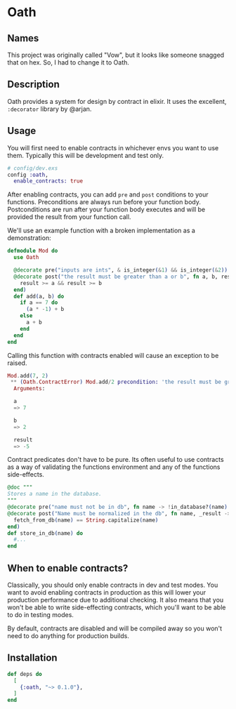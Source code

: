 # Oath

## Names

This project was originally called "Vow", but it looks like someone snagged that on hex. So, I had to change it to Oath.

## Description

Oath provides a system for design by contract in elixir. It uses the excellent,
`:decorator` library by @arjan.

## Usage

You will first need to enable contracts in whichever envs you want to use them.
Typically this will be development and test only.

```elixir
# config/dev.exs
config :oath,
  enable_contracts: true
```

After enabling contracts, you can add `pre` and `post` conditions to your functions.
Preconditions are always run before your function body. Postconditions are run after
your function body executes and will be provided the result from your function
call.

We'll use an example function with a broken implementation as a demonstration:

```elixir
defmodule Mod do
  use Oath

  @decorate pre("inputs are ints", & is_integer(&1) && is_integer(&2))
  @decorate post("the result must be greater than a or b", fn a, b, result ->
    result >= a && result >= b
  end)
  def add(a, b) do
    if a == 7 do
      (a * -1) + b
    else
      a + b
    end
  end
end
```

Calling this function with contracts enabled will cause an exception to be raised.

```elixir
Mod.add(7, 2)
 ** (Oath.ContractError) Mod.add/2 precondition: 'the result must be greater then a or b' failed with input:
  Arguments:

  a
  => 7

  b
  => 2

  result
  => -5
```

Contract predicates don't have to be pure. Its often useful to use contracts
as a way of validating the functions environment and any of the functions side-effects.

```elixir
@doc """
Stores a name in the database.
"""
@decorate pre("name must not be in db", fn name -> !in_database?(name) end)
@decorate post("Name must be normalized in the db", fn name, _result ->
  fetch_from_db(name) == String.capitalize(name)
end)
def store_in_db(name) do
  #...
end
```

## When to enable contracts?

Classically, you should only enable contracts in dev and test modes. You want
to avoid enabling contracts in production as this will lower your production
performance due to additional checking. It also means that you won't be able
to write side-effecting contracts, which you'll want to be able to do in testing
modes.

By default, contracts are disabled and will be compiled away so you won't need
to do anything for production builds.

## Installation

```elixir
def deps do
  [
    {:oath, "~> 0.1.0"},
  ]
end
```
